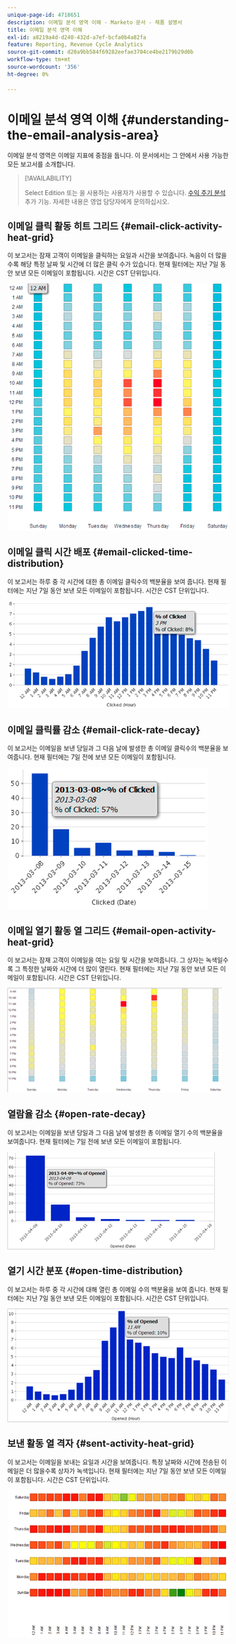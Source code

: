 ```yaml
---
unique-page-id: 4718651
description: 이메일 분석 영역 이해 - Marketo 문서 - 제품 설명서
title: 이메일 분석 영역 이해
exl-id: a8219a4d-d240-432d-a7ef-bcfa0b4a82fa
feature: Reporting, Revenue Cycle Analytics
source-git-commit: d20a9bb584f69282eefae3704ce4be2179b29d0b
workflow-type: tm+mt
source-wordcount: '356'
ht-degree: 0%

---
```


# 이메일 분석 영역 이해 {#understanding-the-email-analysis-area}

이메일 분석 영역은 이메일 지표에 중점을 둡니다. 이 문서에서는 그 안에서 사용 가능한 모든 보고서를 소개합니다.

>[!AVAILABILITY]
>
>Select Edition 또는 을 사용하는 사용자가 사용할 수 있습니다. [수익 주기 분석](https://www.marketo.com/global-enterprise/marketo-revenue-cycle-analytics/) 추가 기능. 자세한 내용은 영업 담당자에게 문의하십시오.

## 이메일 클릭 활동 히트 그리드 {#email-click-activity-heat-grid}

이 보고서는 잠재 고객이 이메일을 클릭하는 요일과 시간을 보여줍니다. 녹음이 더 많을수록 해당 특정 날짜 및 시간에 더 많은 클릭 수가 있습니다. 현재 필터에는 지난 7일 동안 보낸 모든 이메일이 포함됩니다. 시간은 CST 단위입니다.

![](assets/image2015-5-6-17-3a17-3a34.png)

## 이메일 클릭 시간 배포 {#email-clicked-time-distribution}

이 보고서는 하루 중 각 시간에 대한 총 이메일 클릭수의 백분율을 보여 줍니다. 현재 필터에는 지난 7일 동안 보낸 모든 이메일이 포함됩니다. 시간은 CST 단위입니다.

![](assets/image2015-5-6-17-3a20-3a55.png)

## 이메일 클릭률 감소 {#email-click-rate-decay}

이 보고서는 이메일을 보낸 당일과 그 다음 날에 발생한 총 이메일 클릭수의 백분율을 보여줍니다. 현재 필터에는 7일 전에 보낸 모든 이메일이 포함됩니다.

![](assets/image2015-5-6-17-3a26-3a50.png)

## 이메일 열기 활동 열 그리드 {#email-open-activity-heat-grid}

이 보고서는 잠재 고객이 이메일을 여는 요일 및 시간을 보여줍니다. 그 상자는 녹색일수록 그 특정한 날짜와 시간에 더 많이 열린다. 현재 필터에는 지난 7일 동안 보낸 모든 이메일이 포함됩니다. 시간은 CST 단위입니다.

![](assets/image2015-5-6-17-3a30-3a35.png)

## 열람율 감소 {#open-rate-decay}

이 보고서는 이메일을 보낸 당일과 그 다음 날에 발생한 총 이메일 열기 수의 백분율을 보여줍니다. 현재 필터에는 7일 전에 보낸 모든 이메일이 포함됩니다.

![](assets/image2015-5-6-17-3a37-3a25.png)

## 열기 시간 분포 {#open-time-distribution}

이 보고서는 하루 중 각 시간에 대해 열린 총 이메일 수의 백분율을 보여 줍니다. 현재 필터에는 지난 7일 동안 보낸 모든 이메일이 포함됩니다. 시간은 CST 단위입니다.

![](assets/image2015-5-6-17-3a39-3a15.png)

## 보낸 활동 열 격자 {#sent-activity-heat-grid}

이 보고서는 이메일을 보내는 요일과 시간을 보여줍니다. 특정 날짜와 시간에 전송된 이메일은 더 많을수록 상자가 녹색입니다. 현재 필터에는 지난 7일 동안 보낸 모든 이메일이 포함됩니다. 시간은 CST 단위입니다.

![](assets/seven.png)
